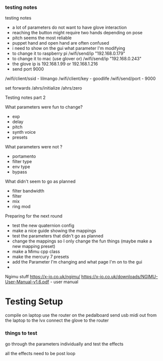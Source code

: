 ### testing notes

 testing notes
  - a lot of parameters do not want to have glove interaction
  - reaching the button might require two hands depending on pose
  - pitch seems the most reliable 
  - puppet hand and open hand are often confused
  - i need to show on the gui what parameter I'm modifying
  - to change it to raspberry pi /wifi/send/ip "192.168.0.179"
  - to change it to mac (use glover or) /wifi/send/ip "192.168.0.243"
  - the glove ip is 192.168.1.99 or 192.168.1.216
  - send port 9000


  /wifi/client/ssid - lilmango
  /wifi/client/key - goodlife 
  /wifi/send/port - 9000
  


  set forwards /ahrs/initialize
  /ahrs/zero

  Testing notes part 2

  What parameters were fun to change?
   - exp
   - delay
   - pitch
   - synth voice
   - presets

   What parameters were not ?
   - portamento
   - filter type
   - env type
   - bypass

   What didn't seem to go as planned
   - filter bandwidth
   - filter
   - mix
   - ring mod

Preparing for the next round
 - test the new quaternion config
 - make a nice guide showing the mappings
 - test the parameters that didn't go as planned
 - change the mappings so I only change the fun things (maybe make a new mapping preset)
 - make a Mimu cpp class
 - make the mercury 7 presets 
 - add the Parameter I'm changing and what page I'm on to the gui
 - 
 
 Ngimu stuff
 https://x-io.co.uk/ngimu/
 https://x-io.co.uk/downloads/NGIMU-User-Manual-v1.6.pdf - user manual


 # Testing Setup
 compile on laptop
 use the router on the pedalboard
 send usb midi out from the laptop to the lvx
 connect the glove to the router

 ### things to test
go through the parameters individually and test the effects


all the effects need to be post loop

